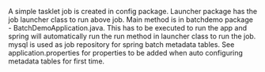 A simple tasklet job is created in config package.
Launcher package has the job launcher class to run above job.
Main method is in batchdemo package - BatchDemoApplication.java. This has to be executed to run the app and spring will automatically run the run method in launcher class to run the job.
mysql is used as job repository for spring batch metadata tables. See application.properties for properties to be added when auto configuring metadata tables for first time.
